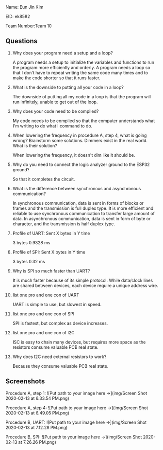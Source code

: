 Name: Eun Jin Kim

EID: ek8582

Team Number:Team 10

## Questions

1. Why does your program need a setup and a loop?

    A program needs a setup to initialize the variables and functions to run the program more efficiently and orderly. A program needs a loop so that I don't have to repeat writing the same code many times and to make the code shorter so that it runs faster. 

2. What is the downside to putting all your code in a loop?

    The downside of putting all my code in a loop is that the program will run infinitely, unable to get out of the loop.  

3. Why does your code need to be compiled?

    My code needs to be complied so that the computer understands what I'm writing to do what I command to do. 

4. When lowering the frequency in procedure A, step 4, what is going wrong? Brainstorm some solutions. Dimmers exist in the real world. What is their solution?

    When lowering the frequency, it doesn't dim like it should be. 

5. Why do you need to connect the logic analyzer ground to the ESP32 ground?

    So that it completes the circuit. 

6. What is the difference between synchronous and asynchronous communication?

   In synchronous communication, data is sent in forms of blocks or frames and the transmission is full duplex type. It is more efficient and reliable to use synchronous communication to transfer large amount of data. In asynchronous communication, data is sent in form of byte or character, and the transmission is half duplex type. 

7. Profile of UART: Sent X bytes in Y time 

    3 bytes 0.9328 ms

8. Profile of SPI: Sent X bytes in Y time

    3 bytes 0.32 ms

9. Why is SPI so much faster than UART?

    It is much faster because of its simple protocol. While data/clock lines are shared between devices, each device require a unique address wire.

10. list one pro and one con of UART

    UART is simple to use, but slowest in speed. 

11. list one pro and one con of SPI

    SPI is fastest, but complex as device increases. 

12. list one pro and one con of I2C

    ISC is easy to chain many devices, but requires more space as the resistors consume valuable PCB real state. 

13. Why does I2C need external resistors to work?

    Because they consume valuable PCB real state. 

## Screenshots

Procedure A, step 1:
![Put path to your image here ->](img/Screen Shot 2020-02-13 at 6.33.54 PM.png)

Procedure A, step 4:
![Put path to your image here ->](img/Screen Shot 2020-02-13 at 6.49.05 PM.png)

Procedure B, UART:
![Put path to your image here ->](img/Screen Shot 2020-02-13 at 7.12.28 PM.png)

Procedure B, SPI:
![Put path to your image here ->](img/Screen Shot 2020-02-13 at 7.26.26 PM.png)
